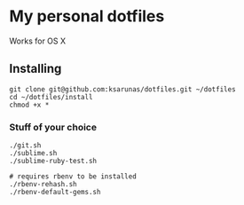 # My personal dotfiles

Works for OS X

## Installing

```
git clone git@github.com:ksarunas/dotfiles.git ~/dotfiles
cd ~/dotfiles/install
chmod +x *
```

### Stuff of your choice

```
./git.sh
./sublime.sh
./sublime-ruby-test.sh

# requires rbenv to be installed
./rbenv-rehash.sh
./rbenv-default-gems.sh
```
